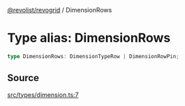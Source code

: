 [@revolist/revogrid](README.md) / DimensionRows

# Type alias: DimensionRows

```ts
type DimensionRows: DimensionTypeRow | DimensionRowPin;
```

## Source

[src/types/dimension.ts:7](https://github.com/revolist/revogrid/blob/ace6403c43f42f0eb026a7e73c0ae179d3a4c66f/src/types/dimension.ts#L7)
